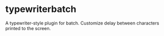 # typewriterbatch
A typewriter-style plugin for batch. Customize delay between characters printed to the screen.
